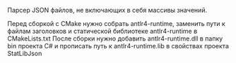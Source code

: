 Парсер JSON файлов, не включающих в себя массивы значений.

Перед сборкой с CMake нужно собрать antlr4-runtime, заменить пути к файлам заголовков и статической библиотеке antlr4-runtime в CMakeLists.txt
После сборки нужно добавить antlr4-runtime.dll в папку bin проекта C# и прописать путь к antlr4-runtime.lib в свойствах проекта StatLibJson
